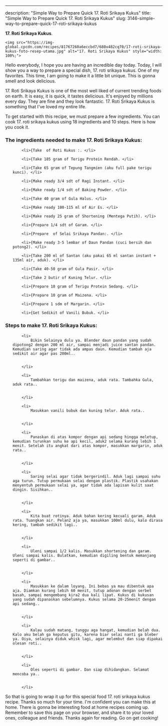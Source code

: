 ---
description: "Simple Way to Prepare Quick 17. Roti Srikaya Kukus"
title: "Simple Way to Prepare Quick 17. Roti Srikaya Kukus"
slug: 3146-simple-way-to-prepare-quick-17-roti-srikaya-kukus

<p>
	<strong>17. Roti Srikaya Kukus</strong>. 
	
</p>
<p>
	
	<img src="https://img-global.cpcdn.com/recipes/81767260a6eccbd7/680x482cq70/17-roti-srikaya-kukus-foto-resep-utama.jpg" alt="17. Roti Srikaya Kukus" style="width: 100%;">
	
	
</p>
<p>
	Hello everybody, I hope you are having an incredible day today. Today, I will show you a way to prepare a special dish, 17. roti srikaya kukus. One of my favorites. This time, I am going to make it a little bit unique. This is gonna smell and look delicious.
</p>
	
<p>
	17. Roti Srikaya Kukus is one of the most well liked of current trending foods on earth. It is easy, it is quick, it tastes delicious. It's enjoyed by millions every day. They are fine and they look fantastic. 17. Roti Srikaya Kukus is something that I've loved my entire life.
</p>
<p>
	
</p>

<p>
To get started with this recipe, we must prepare a few ingredients. You can cook 17. roti srikaya kukus using 18 ingredients and 10 steps. Here is how you cook it.
</p>

<h3>The ingredients needed to make 17. Roti Srikaya Kukus:</h3>

<ol>
	
		<li>{Take  of Roti Kukus :. </li>
	
		<li>{Take 185 gram of Terigu Protein Rendah. </li>
	
		<li>{Take 65 gram of Tepung Tangmien (aku full pake terigu kunci). </li>
	
		<li>{Make ready 3/4 sdt of Ragi Instant. </li>
	
		<li>{Make ready 1/4 sdt of Baking Powder. </li>
	
		<li>{Take 40 gram of Gula Halus. </li>
	
		<li>{Make ready 100-115 ml of Air Es. </li>
	
		<li>{Make ready 25 gram of Shortening (Mentega Putih). </li>
	
		<li>{Prepare 1/4 sdt of Garam. </li>
	
		<li>{Prepare  of Selai Srikaya Pandan:. </li>
	
		<li>{Make ready 3-5 lembar of Daun Pandan (cuci bersih dan potong2). </li>
	
		<li>{Take 200 ml of Santan (aku pakai 65 ml santan instant + 135ml air, aduk). </li>
	
		<li>{Take 40-50 gram of Gula Pasir. </li>
	
		<li>{Take 2 butir of Kuning Telur. </li>
	
		<li>{Prepare 10 gram of Terigu Protein Sedang. </li>
	
		<li>{Prepare 10 gram of Maizena. </li>
	
		<li>{Prepare 1 sdm of Margarin. </li>
	
		<li>{Get Sedikit of Vanili Bubuk. </li>
	
</ol>
<p>
	
</p>

<h3>Steps to make 17. Roti Srikaya Kukus:</h3>

<ol>
	
		<li>
			Bikin Selainya dulu ya. Blender daun pandan yang sudah dipotong2 dengan 200 ml air, sampai menjadi juice santan pandan. Kemudian saring agar tidak ada ampas daun. Kemudian tambah aja sedikit air agar pas 200ml..
			
			
		</li>
	
		<li>
			Tambahkan terigu dan maizena, aduk rata. Tambahka Gula, aduk rata..
			
			
		</li>
	
		<li>
			Masukkan vanili bubuk dan kuning telur. Aduk rata..
			
			
		</li>
	
		<li>
			Panaskan di atas kompor dengan api sedang hingga meletup, kemudian turunkan suhu ke api kecil, aduk2 selama kurang lebih 1 menit. Setelah itu angkat dari atas kompor, masukkan margarin, aduk rata..
			
			
		</li>
	
		<li>
			Saring selai agar tidak bergerindil. Aduk lagi sampai suhu aga turun. Tutup permukaan selai dengan plastik. Plastik usahakan menyentuh permukaan selai ya, agar tidak ada lapisan kulit saat dingin. Sisihkan..
			
			
		</li>
	
		<li>
			Kita buat rotinya. Aduk bahan kering kecuali garam. Aduk rata. Tuangkan air. Pelan2 aja ya, masukkan 100ml dulu, kalo dirasa kering, tambah sedikit lagi..
			
			
		</li>
	
		<li>
			Uleni sampai 1/2 kalis. Masukkan shortening dan garam. Uleni sampai kalis. Bulatkan, kemudian digiling bentuk memanjang seperti di gambar..
			
			
		</li>
	
		<li>
			Masukkan ke dalam loyang. Ini bebas ya mau dibentuk apa aja. Diamkan kurang lebih 60 menit, tutup adonan dengan serbet basah, sampai mengembang kira2 dua kali lipat. Kukus di kukusan yang sudah dipanaskan sebelumnya. Kukus selama 20-25menit dengan api sedang..
			
			
		</li>
	
		<li>
			Kalau sudah matang, tunggu aga hangat, kemudian belah dua. Kalo aku belah ga keputus gitu, karena biar selai nanti ga bleber ya. Oiya, selainya diduk whisk lagi, agar melembut dan siap dipakai olesan roti..
			
			
		</li>
	
		<li>
			Oles seperti di gambar. Dan siap dihidangkan. Selamat mencoba ya..
			
			
		</li>
	
</ol>

<p>
	
</p>

<p>
	So that is going to wrap it up for this special food 17. roti srikaya kukus recipe. Thanks so much for your time. I'm confident you can make this at home. There is gonna be interesting food at home recipes coming up. Remember to save this page on your browser, and share it to your loved ones, colleague and friends. Thanks again for reading. Go on get cooking!
</p>

